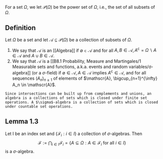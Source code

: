 For a set $\Omega$, we let $\mathscr{P}(\Omega)$ be the power set of $\Omega$, i.e., the set of all subsets of $\Omega$.
## Definition
Let $\Omega$ be a set and let $\mathscr{A} \subseteq \mathscr{P}(\Omega)$ be a collection of subsets of $\Omega$.
1. We say that $\mathscr{A}$ is an [[Algebra]] if $\emptyset \in \mathscr{A}$ and for all $A, B \in \mathscr{A}, A^{\mathrm{c}}=\Omega \backslash A \in \mathscr{A}$ and $A \cup B \in \mathscr{A}$.
2. We say that $\mathscr{A}$ is a [[B8.1 Probability, Measure and Martingales/1 Measurable sets and functions, a.k.a. events and random variables/σ-algebra]] (or a $\sigma$-field) if $\emptyset \in \mathscr{A}, A \in \mathscr{A}$ implies $A^{\mathrm{c}} \in \mathscr{A}$, and for all sequences $\left(A_n\right)_{n \geqslant 1}$ of elements of $\mathscr{A}, \bigcup_{n=1}^{\infty} A_n \in \mathscr{A}$.

```ad-note
Since intersections can be built up from complements and unions, an algebra is a collections of sets which is closed under finite set operations. A $\sigma$-algebra is a collection of sets which is closed under countable set operations.
```
## Lemma 1.3
Let I be an index set and $\left\{\mathscr{F}_i: i \in I\right\}$ a collection of $\sigma$-algebras. Then
$$
\mathscr{F}:=\bigcap_{i \in I} \mathscr{F}_i=\left\{A \subseteq \Omega: A \in \mathscr{F}_i \text { for all } i \in I\right\}
$$
is a $\sigma$-algebra.